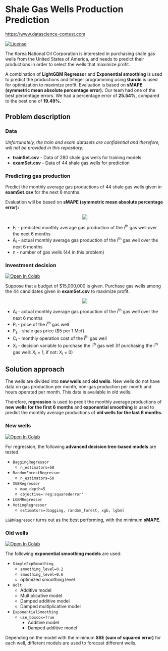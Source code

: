 # Shale Gas Wells Production Prediction
https://www.datascience-contest.com

<p align="left">
    <a href="https://github.com/georgemuriithi/shale-gas-wells/blob/main/LICENSE">
        <img alt="License" src="https://img.shields.io/github/license/georgemuriithi/shale-gas-wells.svg?color=blue&cachedrop">
    </a>
</p>

The Korea National Oil Corporation is interested in purchasing shale gas wells from the United States of America, and needs to predict their productions in order to select the wells that maximize profit.

A combination of **LightGBM Regressor** and **Exponential smoothing** is used to predict the productions and Integer programming using **Gurobi** is used for optimization to maximize profit. Evaluation is based on **sMAPE (symmetric mean absolute percentage error).** Our team had one of the best percentage errors. We had a percentage error of **25.54%,** compared to the best one of **19.49%.**

## Problem description
### Data

*Unfortunately, the train and exam datasets are confidential and therefore, will not be provided in this repository.*

- **trainSet.csv** - Data of 280 shale gas wells for training models
- **examSet.csv** - Data of 44 shale gas wells for prediction

### Predicting gas production
Predict the monthly average gas productions of 44 shale gas wells given in **examSet.csv** for the next 6 months.

Evaluation will be based on **sMAPE (symmetric mean absolute percentage error):**

<p align="center">
  <img src="https://user-images.githubusercontent.com/21691211/148675936-b3f0def1-44fa-4d76-a9b4-05bc79049fca.png">
</p>

- F<sub>i</sub> - predicted monthly average gas production of the i<sup>th</sup> gas well over the next 6 months
- A<sub>i</sub> - actual monthly average gas production of the i<sup>th</sup> gas well over the next 6 months
- n - number of gas wells (44 in this problem)

### Investment decision
<a href="https://colab.research.google.com/drive/1aFY-WH7U4QJpItl5yXOoEvJC0_t06hDn?usp=sharing">
    <img alt="Open In Colab" src="https://colab.research.google.com/assets/colab-badge.svg">
</a>

Suppose that a budget of $15,000,000 is given. Purchase gas wells among the 44 candidates given in **examSet.csv** to maximize profit.

<p align="center">
  <img src="https://user-images.githubusercontent.com/21691211/148675948-b08621d8-68cf-4fa3-82a5-467c3b973347.png">
</p>

- A<sub>i</sub> - actual monthly average gas production of the i<sup>th</sup> gas well over the next 6 months
- P<sub>i</sub> - price of the i<sup>th</sup> gas well
- P<sub>s</sub> - shale gas price ($5 per 1 Mcf)
- C<sub>i</sub> - monthly operation cost of the i<sup>th</sup> gas well
- X<sub>i</sub> - decision variable to purchase the i<sup>th</sup> gas well (If purchasing the i<sup>th</sup> gas well: X<sub>i</sub> = 1, if not: X<sub>i</sub> = 0)

## Solution approach
The wells are divided into **new wells** and **old wells**. New wells do not have data on gas production per month, non-gas production per month and hours operated per month. This data is available in old wells.

Therefore, **regression** is used to predit the monthly average productions of **new wells for the first 6 months** and **exponential smoothing** is used to predict the monthly average productions of **old wells for the last 6 months.**

### New wells
<a href="https://colab.research.google.com/drive/1wg5sLr3LeWGhc4oeIqkiocIT4FMsgHwF?usp=sharing">
    <img alt="Open In Colab" src="https://colab.research.google.com/assets/colab-badge.svg">
</a>

For regression, the following **advanced decision tree-based models** are tested:

- `BaggingRegressor`
  - `n_estimators=50`
- `RandomForestRegressor`
  - `n_estimators=50`
- `XGBRegressor`
  - `max_depth=5`
  - `objective='reg:squarederror'`
- `LGBMRegressor`
- `VotingRegressor`
  - `estimators=[bagging, random_forest, xgb, lgbm]`

`LGBMRegressor` turns out as the best performing, with the minimum **sMAPE**.

### Old wells
<a href="https://colab.research.google.com/drive/1ytvFCquYvnic6fqAoLBGuLcIPTSMg3Eq?usp=sharing">
    <img alt="Open In Colab" src="https://colab.research.google.com/assets/colab-badge.svg">
</a>

The following **exponential smoothing models** are used:

- `SimpleExpSmoothing`
  - `smoothing_level=0.2`
  - `smoothing_level=0.6`
  - optimized smoothing level
- `Holt`
  - Additive model
  - Multiplicative model
  - Damped additive model
  - Damped multiplicative model
- `ExponentialSmoothing`
  - `use_boxcox=True`
    - Additive model
    - Damped additive model

Depending on the model with the minimum **SSE (sum of squared error)** for each well, different models are used to forecast different wells.
